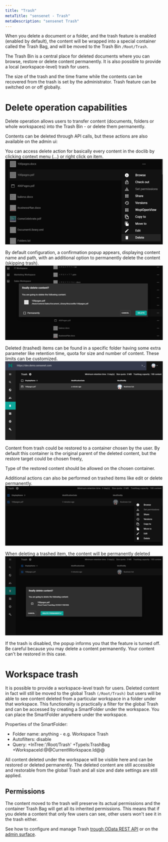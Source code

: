 ```yaml
---
title: "Trash"
metaTitle: "sensenet - Trash"
metaDescription: "sensenet Trash"
---
```


When you delete a document or a folder, and the trash feature is enabled (enabled by default), the content will be wrapped into a special container called the Trash Bag, and will be moved to the Trash Bin `/Root/Trash`.

The Trash Bin is a central place for deleted documents where you can browse, restore or delete content permanently. It is also possible to provide a local (workspace-level) trash for users.

The size of the trash and the time frame while the contents can be recovered from the trash is set by the administrator. Trash feature can be switched on or off globally.

# Delete operation capabilities
Delete operation allows users to transfer content (documents, folders or whole workspaces) into the Trash Bin - or delete them permanently.

Contents can be deleted through API calls, but these actions are also available on the admin ui:

You can access delete action for basically every content in the doclib by clicking context menu (...) or right click on item.
![delete action](../img/delete_contextmenu.png)


By default configuration, a confirmation popup appears, displaying content name and path, with an additional option to permanently delete the content (skipping trash).
![confirm delete](../img/confirm.png)

Deleted (trashed) items can be found in a specific folder having some extra parameter like retention time, quota for size and number of content. These limits can be customized.
![trash](../img/trasheditem.png)

Content from trash could be restored to a container chosen by the user. By default this container is the original parent of the deleted content, but the restore target could be chosen freely,

<note title="Important">
Type of the restored content should be allowed on the chosen container.
</note>

Additional actions can also be performed on trashed items like edit or delete permanently.
![trash actions](../img/trash_actions.png)

When deleting a trashed item, the content will be permanently deleted
![delete from trash](../img/permanentdelete.png)

If the trash is disabled, the popup informs you that the feature is turned off. Be careful because you may delete a content permanently. Your content can't be restored in this case.

# Workspace trash

It is possible to provide a workspace-level trash for users. Deleted content in fact will still be moved to the global Trash `(/Root/Trash)` but users will be able to see content deleted from a particular workspace in a folder under that workspace. This functionality is practically a filter for the global Trash and can be accessed by creating a SmartFolder under the workspace. You can place the SmartFolder anywhere under the workspace.

Properties of the SmartFolder:
- Folder name: anything - e.g. Workspace Trash
- Autofilters: disable
- Query: +InTree:'/Root/Trash' +TypeIs:TrashBag +WorkspaceId:@@CurrentWorkspace.Id@@

All content deleted under the workspace will be visible here and can be restored or deleted permanently. The deleted content are still accessible and restorable from the global Trash and all size and date settings are still applied.

## Permissions
The content moved to the trash will preserve its actual permissions and the container Trash Bag will get all its inherited permissions. This means that if you delete a content that only few users can see, other users won't see it in the trash either.

See how to configure and manage Trash [trough OData REST API](/api-docs/content-management/07-trash) or on the [admin surface](/guides/content-management/trash).
